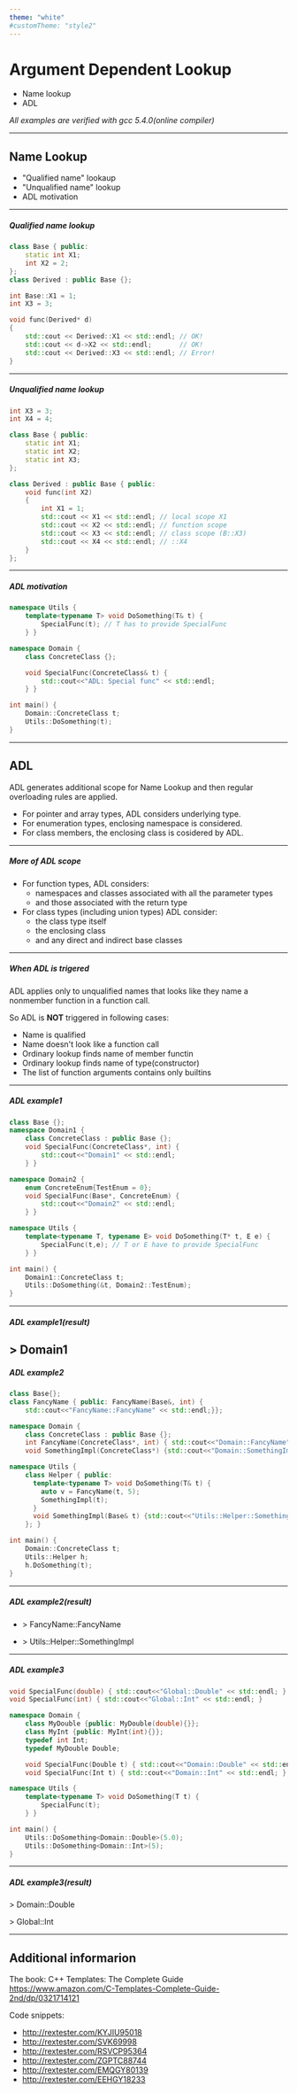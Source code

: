 ```yaml
---
theme: "white"
#customTheme: "style2"
---
```


# Argument Dependent Lookup

- Name lookup
- ADL

*All examples are verified with gcc 5.4.0(online compiler)*

---

## Name Lookup

- "Qualified name" lookaup
- "Unqualified name" lookup
- ADL motivation

---

##### Qualified name lookup

```cpp
class Base { public:
    static int X1;
    int X2 = 2;
};
class Derived : public Base {};

int Base::X1 = 1;
int X3 = 3;

void func(Derived* d)
{
    std::cout << Derived::X1 << std::endl; // OK!
    std::cout << d->X2 << std::endl;       // OK!
    std::cout << Derived::X3 << std::endl; // Error!
}
```

---

##### Unqualified name lookup

```cpp
int X3 = 3;
int X4 = 4;

class Base { public:
    static int X1;
    static int X2;
    static int X3;
};

class Derived : public Base { public:
    void func(int X2)
    {
        int X1 = 1;
        std::cout << X1 << std::endl; // local scope X1
        std::cout << X2 << std::endl; // function scope
        std::cout << X3 << std::endl; // class scope (B::X3)
        std::cout << X4 << std::endl; // ::X4
    }
};
```

---

##### ADL motivation

```cpp
namespace Utils {
    template<typename T> void DoSomething(T& t) {
        SpecialFunc(t); // T has to provide SpecialFunc
    } }

namespace Domain {
    class ConcreteClass {};

    void SpecialFunc(ConcreteClass& t) {
        std::cout<<"ADL: Special func" << std::endl;
    } }

int main() {
    Domain::ConcreteClass t;
    Utils::DoSomething(t);
}
```

---

## ADL
ADL generates additional scope for Name Lookup and then regular overloading rules are applied.
- For pointer and array types, ADL considers underlying type.
- For enumeration types, enclosing namespace is considered.
- For class members, the enclosing class is cosidered by ADL.

---

##### More of ADL scope
- For function types, ADL considers:
  - namespaces and classes associated with all the parameter types
  - and those associated with the return type
- For class types (including union types) ADL consider:
  - the class type itself
  - the enclosing class
  - and any direct and indirect base classes

---

##### When ADL is trigered
ADL applies only to unqualified names that looks like they name a nonmember function in a function call.

So ADL is **NOT** triggered in following cases:
- Name is qualified
- Name doesn't look like a function call
- Ordinary lookup finds name of member functin
- Ordinary lookup finds name of type(constructor)
- The list of function arguments contains only builtins

---

##### ADL example1

```cpp
class Base {};
namespace Domain1 {
    class ConcreteClass : public Base {};
    void SpecialFunc(ConcreteClass*, int) {
        std::cout<<"Domain1" << std::endl;
    } }

namespace Domain2 {
    enum ConcreteEnum{TestEnum = 0};
    void SpecialFunc(Base*, ConcreteEnum) {
        std::cout<<"Domain2" << std::endl;
    } }

namespace Utils {
    template<typename T, typename E> void DoSomething(T* t, E e) {
        SpecialFunc(t,e); // T or E have to provide SpecialFunc
    } }

int main() {
    Domain1::ConcreteClass t;
    Utils::DoSomething(&t, Domain2::TestEnum);
}
```

---
##### ADL example1(result)
\> Domain1
---

##### ADL example2

```cpp
class Base{};
class FancyName { public: FancyName(Base&, int) {
    std::cout<<"FancyName::FancyName" << std::endl;}};

namespace Domain {
    class ConcreteClass : public Base {};
    int FancyName(ConcreteClass*, int) { std::cout<<"Domain::FancyName" << std::endl; }
    void SomethingImpl(ConcreteClass*) {std::cout<<"Domain::SomethingImpl" << std::endl;}}

namespace Utils {
    class Helper { public:
      template<typename T> void DoSomething(T& t) {
        auto v = FancyName(t, 5);  
        SomethingImpl(t);
      }
      void SomethingImpl(Base& t) {std::cout<<"Utils::Helper::SomethingImpl" << std::endl;}
    }; }

int main() {
    Domain::ConcreteClass t;
    Utils::Helper h;
    h.DoSomething(t);
}
```

---
##### ADL example2(result)
- \> FancyName::FancyName

- \> Utils::Helper::SomethingImpl

---

##### ADL example3

```cpp
void SpecialFunc(double) { std::cout<<"Global::Double" << std::endl; }
void SpecialFunc(int) { std::cout<<"Global::Int" << std::endl; }

namespace Domain {
    class MyDouble {public: MyDouble(double){}};
    class MyInt {public: MyInt(int){}};
    typedef int Int;
    typedef MyDouble Double;

    void SpecialFunc(Double t) { std::cout<<"Domain::Double" << std::endl; }
    void SpecialFunc(Int t) { std::cout<<"Domain::Int" << std::endl; } }

namespace Utils {
    template<typename T> void DoSomething(T t) {
        SpecialFunc(t);
    } }

int main() {
    Utils::DoSomething<Domain::Double>(5.0);    
    Utils::DoSomething<Domain::Int>(5);
}
```

---
##### ADL example3(result)
\> Domain::Double

\> Global::Int

---

## Additional informarion
The book: C++ Templates: The Complete Guide
https://www.amazon.com/C-Templates-Complete-Guide-2nd/dp/0321714121

Code snippets:
- http://rextester.com/KYJIU95018
- http://rextester.com/SVK69998
- http://rextester.com/RSVCP95364
- http://rextester.com/ZGPTC88744
- http://rextester.com/EMQGY80139
- http://rextester.com/EEHGY18233

